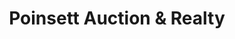 ---
title: "Poinsett Auction & Realty"
url: /travelers-rest/poinsett-auction-and-realty/
shop: auction house
---